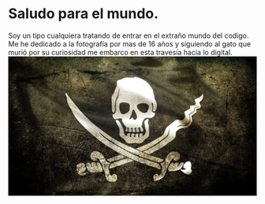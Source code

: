 # Saludo para el mundo.
  Soy un tipo cualquiera tratando de entrar en el extraño mundo del codigo. 
  Me he dedicado a la fotografía por mas de 16 años y siguiendo al gato que murió por su curiosidad me embarco en esta travesía hacia lo digital.
 ![git foto](./1904525.jpg)
  
  

<!--
**LucasBorchardt/LucasBorchardt** is a ✨ _special_ ✨ repository because its `README.md` (this file) appears on your GitHub profile.

Here are some ideas to get you started:

- 🔭 I’m currently working on ...
- 🌱 I’m currently learning ...
- 👯 I’m looking to collaborate on ...
- 🤔 I’m looking for help with ...
- 💬 Ask me about ...
- 📫 How to reach me: ...
- 😄 Pronouns: ...
- ⚡ Fun fact: ...
-->
